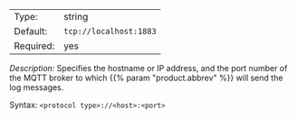 ---
---
<!-- DISCLAIMER: This file is based on the syslog-ng Open Source Edition documentation https://github.com/balabit/syslog-ng-ose-guides/commit/2f4a52ee61d1ea9ad27cb4f3168b95408fddfdf2 and is used under the terms of The syslog-ng Open Source Edition Documentation License. The file has been modified by Axoflow. -->
|           |                          |
| --------- | ------------------------ |
| Type:     | string                   |
| Default:  | `tcp://localhost:1883` |
| Required: | yes                      |

*Description:* Specifies the hostname or IP address, and the port number of the MQTT broker to which {{% param "product.abbrev" %}} will send the log messages.

Syntax: `<protocol type>://<host>:<port>`
